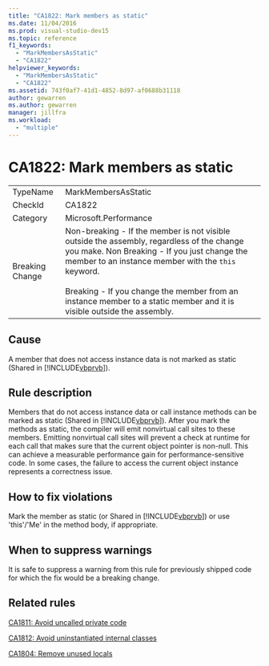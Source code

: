 ```yaml
---
title: "CA1822: Mark members as static"
ms.date: 11/04/2016
ms.prod: visual-studio-dev15
ms.topic: reference
f1_keywords:
  - "MarkMembersAsStatic"
  - "CA1822"
helpviewer_keywords:
  - "MarkMembersAsStatic"
  - "CA1822"
ms.assetid: 743f0af7-41d1-4852-8d97-af0688b31118
author: gewarren
ms.author: gewarren
manager: jillfra
ms.workload:
  - "multiple"
---
```

# CA1822: Mark members as static

|||
|-|-|
|TypeName|MarkMembersAsStatic|
|CheckId|CA1822|
|Category|Microsoft.Performance|
|Breaking Change|Non-breaking - If the member is not visible outside the assembly, regardless of the change you make. Non Breaking - If you just change the member to an instance member with the `this` keyword.<br /><br /> Breaking - If you change the member from an instance member to a static member and it is visible outside the assembly.|

## Cause
 A member that does not access instance data is not marked as static (Shared in [!INCLUDE[vbprvb](../code-quality/includes/vbprvb_md.md)]).

## Rule description
 Members that do not access instance data or call instance methods can be marked as static (Shared in [!INCLUDE[vbprvb](../code-quality/includes/vbprvb_md.md)]). After you mark the methods as static, the compiler will emit nonvirtual call sites to these members. Emitting nonvirtual call sites will prevent a check at runtime for each call that makes sure that the current object pointer is non-null. This can achieve a measurable performance gain for performance-sensitive code. In some cases, the failure to access the current object instance represents a correctness issue.

## How to fix violations
 Mark the member as static (or Shared in [!INCLUDE[vbprvb](../code-quality/includes/vbprvb_md.md)]) or use 'this'/'Me' in the method body, if appropriate.

## When to suppress warnings
 It is safe to suppress a warning from this rule for previously shipped code for which the fix would be a breaking change.

## Related rules
 [CA1811: Avoid uncalled private code](../code-quality/ca1811-avoid-uncalled-private-code.md)

 [CA1812: Avoid uninstantiated internal classes](../code-quality/ca1812-avoid-uninstantiated-internal-classes.md)

 [CA1804: Remove unused locals](../code-quality/ca1804-remove-unused-locals.md)